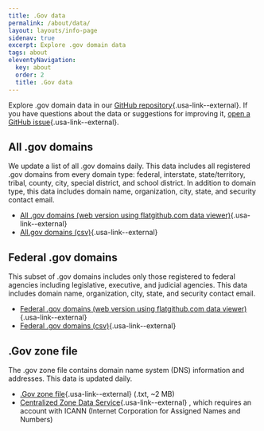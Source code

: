 ```yaml
---
title: .Gov data
permalink: /about/data/
layout: layouts/info-page
sidenav: true
excerpt: Explore .gov domain data
tags: about
eleventyNavigation:
  key: about
  order: 2
  title: .Gov data
---
```

  

Explore .gov domain data in our [GitHub repository](https://github.com/cisagov/dotgov-data/){.usa-link--external}. If you have questions about the data or suggestions for improving it, [open a GitHub issue](https://github.com/cisagov/dotgov-data/issues){.usa-link--external}.

## All .gov domains

We update a list of all .gov domains daily. This data includes all registered .gov domains from every domain type: federal, interstate, state/territory, tribal, county, city, special district, and school district. In addition to domain type, this data includes domain name, organization, city, state, and security contact email.

- [All .gov domains (web version using flatgithub.com data viewer)](https://flatgithub.com/cisagov/dotgov-data/blob/main/?filename=current-full.csv&sha=f4ab2336715a72522888b63b5ff92baf7c5a3a86){.usa-link--external}
- [All.gov domains (csv)](https://raw.githubusercontent.com/cisagov/dotgov-data/main/current-full.csv){.usa-link--external}

## Federal .gov domains

This subset of .gov domains includes only those registered to federal agencies including legislative, executive, and judicial agencies. This data includes domain name, organization, city, state, and security contact email.

- [Federal .gov domains (web version using flatgithub.com data viewer)](https://flatgithub.com/cisagov/dotgov-data/blob/main/?filename=current-federal.csv){.usa-link--external}
- [Federal .gov domains (csv)](https://raw.githubusercontent.com/cisagov/dotgov-data/main/current-federal.csv){.usa-link--external}

## .Gov zone file

The .gov zone file contains domain name system (DNS) information and addresses. This data is updated daily.

- [.Gov zone file](https://raw.githubusercontent.com/cisagov/dotgov-data/main/gov.txt){.usa-link--external} (.txt, ~2 MB)
- [Centralized Zone Data Service](https://czds.icann.org/home){.usa-link--external} , which requires an account with ICANN (Internet Corporation for Assigned Names and Numbers)
